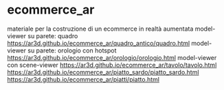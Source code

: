 # ecommerce_ar
materiale per la costruzione di un ecommerce in realtà aumentata
model-viewer su parete: quadro
https://ar3d.github.io/ecommerce_ar/quadro_antico/quadro.html
model-viewer su parete: orologio con hotspot
https://ar3d.github.io/ecommerce_ar/orologio/orologio.html
model-viewer con scene-viewer
https://ar3d.github.io/ecommerce_ar/tavolo/tavolo.html
https://ar3d.github.io/ecommerce_ar/piatto_sardo/piatto_sardo.html
https://ar3d.github.io/ecommerce_ar/piatti/piatto.html
